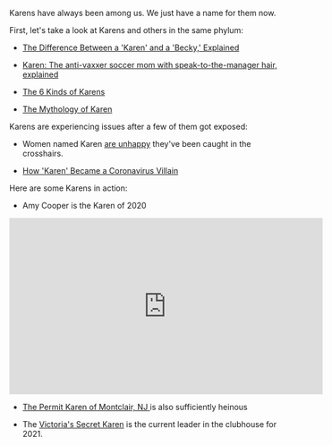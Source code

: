 Karens have always been among us. We just have a name for them now.

First, let's take a look at Karens and others in the same phylum:

* [The Difference Between a 'Karen' and a 'Becky,' Explained](https://www.theroot.com/the-difference-between-a-karen-and-a-becky-explained-1842708257)

* [Karen: The anti-vaxxer soccer mom with speak-to-the-manager hair, explained](https://www.vox.com/2020/2/5/21079162/karen-name-insult-meme-manager)

* [The 6 Kinds of Karens](https://www.theroot.com/the-6-kinds-of-karens-1847475979)

* [The Mythology of Karen](https://www.theatlantic.com/international/archive/2020/08/karen-meme-coronavirus/615355/)

Karens are experiencing issues after a few of them got exposed:
* Women named Karen [are unhappy](https://www.theguardian.com/lifeandstyle/2020/may/13/karen-meme-what-does-it-mean) they've been caught in the crosshairs.

* [How 'Karen' Became a Coronavirus Villain](https://www.theatlantic.com/technology/archive/2020/05/coronavirus-karen-memes-reddit-twitter-carolyn-goodman/611104/)

Here are some Karens in action:

* Amy Cooper is the Karen of 2020
<iframe width="560" height="315" src="https://www.youtube.com/embed/B5MA5fRK0Y8" title="YouTube video player" frameborder="0" allow="accelerometer; autoplay; clipboard-write; encrypted-media; gyroscope; picture-in-picture" allowfullscreen></iframe>

* [The Permit Karen of Montclair, NJ ](https://www.thecut.com/article/montclair-new-jersey-permit-karen.html)is also sufficiently heinous

* The [Victoria's Secret Karen](https://www.theroot.com/i-just-came-to-get-my-free-panties-the-victorias-secre-1847280848) is the current leader in the clubhouse for 2021.